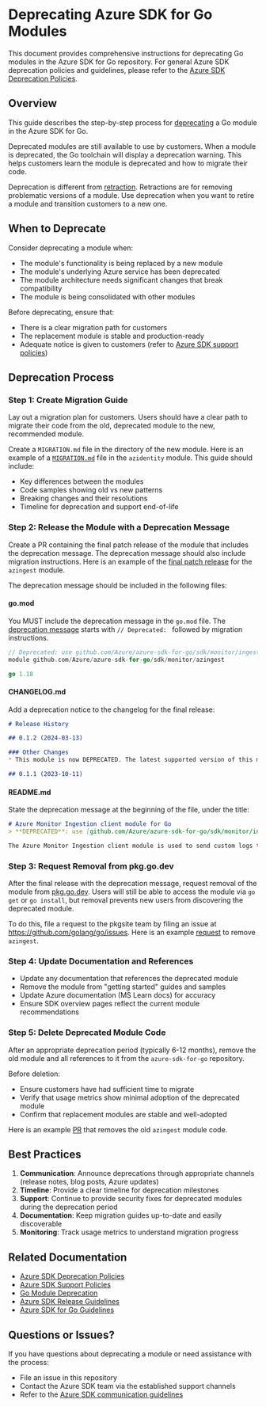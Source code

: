 # Deprecating Azure SDK for Go Modules

This document provides comprehensive instructions for deprecating Go modules in the Azure SDK for Go repository. For general Azure SDK deprecation policies and guidelines, please refer to the [Azure SDK Deprecation Policies](https://azure.github.io/azure-sdk/policies_releases.html#deprecation).

## Overview

This guide describes the step-by-step process for [deprecating](https://go.dev/wiki/Deprecated) a Go module in the Azure SDK for Go.

Deprecated modules are still available to use by customers. When a module is deprecated, the Go toolchain will display a deprecation warning. This helps customers learn the module is deprecated and how to migrate their code.

Deprecation is different from [retraction](https://go.dev/ref/mod#go-mod-file-retract). Retractions are for removing problematic versions of a module. Use deprecation when you want to retire a module and transition customers to a new one.

## When to Deprecate

Consider deprecating a module when:
- The module's functionality is being replaced by a new module
- The module's underlying Azure service has been deprecated
- The module architecture needs significant changes that break compatibility
- The module is being consolidated with other modules

Before deprecating, ensure that:
- There is a clear migration path for customers
- The replacement module is stable and production-ready
- Adequate notice is given to customers (refer to [Azure SDK support policies](https://azure.github.io/azure-sdk/policies_support.html))

## Deprecation Process

### Step 1: Create Migration Guide

Lay out a migration plan for customers. Users should have a clear path to migrate their code from the old, deprecated module to the new, recommended module.

Create a `MIGRATION.md` file in the directory of the new module. Here is an example of a [`MIGRATION.md`](https://github.com/Azure/azure-sdk-for-go/blob/main/sdk/azidentity/MIGRATION.md) file in the `azidentity` module. This guide should include:

- Key differences between the modules
- Code samples showing old vs new patterns
- Breaking changes and their resolutions
- Timeline for deprecation and support end-of-life

### Step 2: Release the Module with a Deprecation Message

Create a PR containing the final patch release of the module that includes the deprecation message. The deprecation message should also include migration instructions. Here is an example of the [final patch release](https://github.com/Azure/azure-sdk-for-go/pull/22578/files) for the `azingest` module.

The deprecation message should be included in the following files:

#### go.mod

You MUST include the deprecation message in the `go.mod` file. The [deprecation message](https://go.dev/ref/mod#go-mod-file-module-deprecation) starts with `// Deprecated: ` followed by migration instructions.

```go
// Deprecated: use github.com/Azure/azure-sdk-for-go/sdk/monitor/ingestion/azlogs instead
module github.com/Azure/azure-sdk-for-go/sdk/monitor/azingest

go 1.18
```

#### CHANGELOG.md

Add a deprecation notice to the changelog for the final release:

```md
# Release History

## 0.1.2 (2024-03-13)

### Other Changes
* This module is now DEPRECATED. The latest supported version of this module is at [github.com/Azure/azure-sdk-for-go/sdk/monitor/ingestion/azlogs](https://pkg.go.dev/github.com/Azure/azure-sdk-for-go/sdk/monitor/ingestion/azlogs)

## 0.1.1 (2023-10-11)
```

#### README.md

State the deprecation message at the beginning of the file, under the title:

```md
# Azure Monitor Ingestion client module for Go
> **DEPRECATED**: use [github.com/Azure/azure-sdk-for-go/sdk/monitor/ingestion/azlogs](https://pkg.go.dev/github.com/Azure/azure-sdk-for-go/sdk/monitor/ingestion/azlogs) instead

The Azure Monitor Ingestion client module is used to send custom logs to [Azure Monitor][azure_monitor_overview] using the [Logs Ingestion API][ingestion_overview].
```

### Step 3: Request Removal from pkg.go.dev

After the final release with the deprecation message, request removal of the module from [pkg.go.dev](https://pkg.go.dev/about). Users will still be able to access the module via `go get` or `go install`, but removal prevents new users from discovering the deprecated module.

To do this, file a request to the pkgsite team by filing an issue at https://github.com/golang/go/issues. Here is an example [request](https://github.com/golang/go/issues/66302) to remove `azingest`.

### Step 4: Update Documentation and References

- Update any documentation that references the deprecated module
- Remove the module from "getting started" guides and samples
- Update Azure documentation (MS Learn docs) for accuracy
- Ensure SDK overview pages reflect the current module recommendations

### Step 5: Delete Deprecated Module Code

After an appropriate deprecation period (typically 6-12 months), remove the old module and all references to it from the `azure-sdk-for-go` repository. 

Before deletion:
- Ensure customers have had sufficient time to migrate
- Verify that usage metrics show minimal adoption of the deprecated module
- Confirm that replacement modules are stable and well-adopted

Here is an example [PR](https://github.com/Azure/azure-sdk-for-go/pull/22587/files) that removes the old `azingest` module code.

## Best Practices

1. **Communication**: Announce deprecations through appropriate channels (release notes, blog posts, Azure updates)
2. **Timeline**: Provide a clear timeline for deprecation milestones
3. **Support**: Continue to provide security fixes for deprecated modules during the deprecation period
4. **Documentation**: Keep migration guides up-to-date and easily discoverable
5. **Monitoring**: Track usage metrics to understand migration progress

## Related Documentation

- [Azure SDK Deprecation Policies](https://azure.github.io/azure-sdk/policies_releases.html#deprecation)
- [Azure SDK Support Policies](https://azure.github.io/azure-sdk/policies_support.html)
- [Go Module Deprecation](https://go.dev/wiki/Deprecated)
- [Azure SDK Release Guidelines](https://azure.github.io/azure-sdk/policies_releases.html)
- [Azure SDK for Go Guidelines](https://azure.github.io/azure-sdk/golang_introduction.html)

## Questions or Issues?

If you have questions about deprecating a module or need assistance with the process:
- File an issue in this repository
- Contact the Azure SDK team via the established support channels
- Refer to the [Azure SDK communication guidelines](https://azure.github.io/azure-sdk/general_contributing.html)
